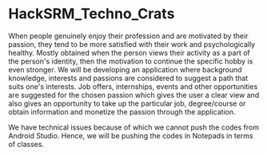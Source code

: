 # HackSRM_Techno_Crats
When people genuinely enjoy their profession and are motivated by their passion, they tend to be more satisfied with their work and psychologically healthy. Mostly obtained when the person views their activity as a part of the person's identity, then the motivation to continue the specific hobby is even stronger.
We will be developing an application where background knowledge, interests and passions are considered to suggest a path that suits one's interests. 
Job offers, internships, events and other opportunities are suggested for the chosen passion which gives the user a clear view and also gives an opportunity to take up the particular job, degree/course or obtain information and monetize the passion through the application.




We have technical issues because of which we cannot push the codes from Android Studio.
Hence, we will be pushing the codes in Notepads in terms of classes.
